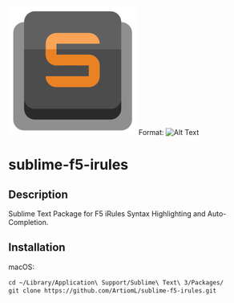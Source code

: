 ![GitHub Logo](/Icons/sublime.png)
Format: ![Alt Text](url)

sublime-f5-irules
================

## Description

Sublime Text Package for F5 iRules Syntax Highlighting and Auto-Completion.

## Installation

macOS:

```
cd ~/Library/Application\ Support/Sublime\ Text\ 3/Packages/
git clone https://github.com/ArtiomL/sublime-f5-irules.git
```


